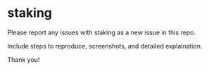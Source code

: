 # staking

Please report any issues with staking as a new issue in this repo.

Include steps to reproduce, screenshots, and detailed explaination. 


Thank you!
